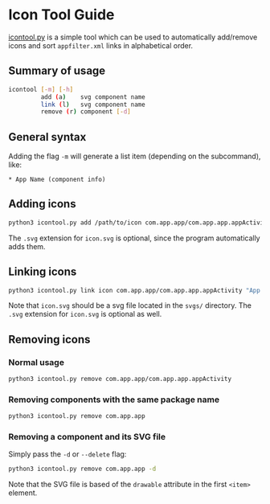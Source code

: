 # Icon Tool Guide
[icontool.py](/icontool.py) is a simple tool which can be used to automatically add/remove icons and sort `appfilter.xml` links in alphabetical order.

## Summary of usage
```sh
icontool [-m] [-h]
         add (a)    svg component name
         link (l)   svg component name
         remove (r) component [-d]
```

## General syntax
Adding the flag `-m` will generate a list item (depending on the subcommand), like:
```
* App Name (component info)
```

## Adding icons
```sh
python3 icontool.py add /path/to/icon com.app.app/com.app.app.appActivity "App Name"
```

The `.svg` extension for `icon.svg` is optional, since the program automatically adds them.

## Linking icons
```sh
python3 icontool.py link icon com.app.app/com.app.app.appActivity "App Name"
```

Note that `icon.svg` should be a svg file located in the `svgs/` directory. The `.svg` extension for `icon.svg` is optional as well.

## Removing icons
### Normal usage
```sh
python3 icontool.py remove com.app.app/com.app.app.appActivity
```

### Removing components with the same package name
```sh
python3 icontool.py remove com.app.app
```

### Removing a component and its SVG file
Simply pass the `-d` or `--delete` flag:

```sh
python3 icontool.py remove com.app.app -d
```

Note that the SVG file is based of the `drawable` attribute in the first `<item>` element.
